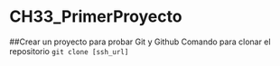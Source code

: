 # CH33_PrimerProyecto
##Crear un proyecto para probar Git y Github
Comando para clonar el repositorio
`git clone [ssh_url]`
